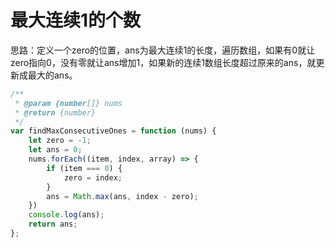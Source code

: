 # 最大连续1的个数

思路：定义一个zero的位置，ans为最大连续1的长度，遍历数组，如果有0就让zero指向0，没有零就让ans增加1，如果新的连续1数组长度超过原来的ans，就更新成最大的ans。

```js
/**
 * @param {number[]} nums
 * @return {number}
 */
var findMaxConsecutiveOnes = function (nums) {
    let zero = -1;
    let ans = 0;
    nums.forEach((item, index, array) => {
        if (item === 0) {
            zero = index;
        }
        ans = Math.max(ans, index - zero);
    })
    console.log(ans);
    return ans;
};
```

